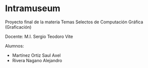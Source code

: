 # Intramuseum
Proyecto final de la materia Temas Selectos de Computación Gráfica (Graficación)

Docente: M.I. Sergio Teodoro Vite

Alumnos:
- Martínez Ortiz Saul Axel
- Rivera Nagano Alejandro
